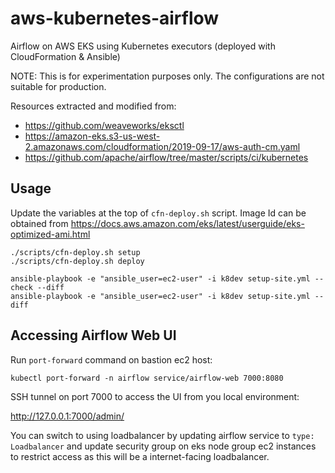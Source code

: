 # aws-kubernetes-airflow
Airflow on AWS EKS using Kubernetes executors (deployed with CloudFormation &amp; Ansible)

NOTE:
This is for experimentation purposes only. The configurations are not suitable for production.

Resources extracted and modified from:
- https://github.com/weaveworks/eksctl
- https://amazon-eks.s3-us-west-2.amazonaws.com/cloudformation/2019-09-17/aws-auth-cm.yaml
- https://github.com/apache/airflow/tree/master/scripts/ci/kubernetes

## Usage
Update the variables at the top of `cfn-deploy.sh` script.
Image Id can be obtained from https://docs.aws.amazon.com/eks/latest/userguide/eks-optimized-ami.html

```
./scripts/cfn-deploy.sh setup
./scripts/cfn-deploy.sh deploy

ansible-playbook -e "ansible_user=ec2-user" -i k8dev setup-site.yml --check --diff
ansible-playbook -e "ansible_user=ec2-user" -i k8dev setup-site.yml --diff
```


## Accessing Airflow Web UI

Run `port-forward` command on bastion ec2 host:

`kubectl port-forward -n airflow service/airflow-web 7000:8080`

SSH tunnel on port 7000 to access the UI from you local environment:

http://127.0.0.1:7000/admin/

You can switch to using loadbalancer by updating airflow service to `type: Loadbalancer` and update security group on eks node group ec2 instances to restrict access as this will be a internet-facing loadbalancer.
